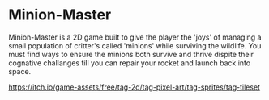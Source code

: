 # Minion-Master

Minion-Master is a 2D game built to give the player the 'joys' of managing a small population of critter's called 'minions' while surviving the wildlife. You must find ways to ensure the minions both survive and thrive dispite their cognative challanges till you can repair your rocket and launch back into space.

https://itch.io/game-assets/free/tag-2d/tag-pixel-art/tag-sprites/tag-tileset
